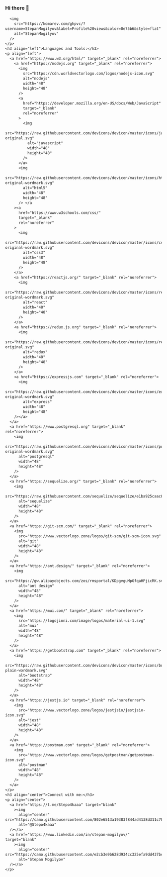 ### Hi there 👋

<!--
**StepanMogilyov/StepanMogilyov** is a ✨ _special_ ✨ repository because its `README.md` (this file) appears on your GitHub profile.

Here are some ideas to get you started:

- 🔭 I’m currently working on ...
- 🌱 I’m currently learning ...
- 👯 I’m looking to collaborate on ...
- 🤔 I’m looking for help with ...
- 💬 Ask me about ...
- 📫 How to reach me: ...
- 😄 Pronouns: ...
- ⚡ Fun fact: ...
-->  <p align="left">
      <img
        src="https://komarev.com/ghpvc/?username=StepanMogilyov&label=Profile%20views&color=0e75b6&style=flat"
        alt="StepanMogilyov"
      />
    </p>
    <h3 align="left">Languages and Tools:</h3>
    <p align="left">
      <a href="https://www.w3.org/html/" target="_blank" rel="noreferrer">
        <a href="https://nodejs.org" target="_blank" rel="noreferrer">
          <img
            src="https://cdn.worldvectorlogo.com/logos/nodejs-icon.svg"
            alt="nodejs"
            width="48"
            height="48"
          />
          <a
            href="https://developer.mozilla.org/en-US/docs/Web/JavaScript"
            target="_blank"
            rel="noreferrer"
          >
            <img
              src="https://raw.githubusercontent.com/devicons/devicon/master/icons/javascript/javascript-original.svg"
              alt="javascript"
              width="48"
              height="48"
            />
          </a>
          <img
            src="https://raw.githubusercontent.com/devicons/devicon/master/icons/html5/html5-original-wordmark.svg"
            alt="html5"
            width="48"
            height="48"
          /> </a
        ><a
          href="https://www.w3schools.com/css/"
          target="_blank"
          rel="noreferrer"
        >
          <img
            src="https://raw.githubusercontent.com/devicons/devicon/master/icons/css3/css3-original-wordmark.svg"
            alt="css3"
            width="48"
            height="48"
          />
        </a>
        <a href="https://reactjs.org/" target="_blank" rel="noreferrer">
          <img
            src="https://raw.githubusercontent.com/devicons/devicon/master/icons/react/react-original-wordmark.svg"
            alt="react"
            width="48"
            height="48"
          />
        </a>
        <a href="https://redux.js.org" target="_blank" rel="noreferrer">
          <img
            src="https://raw.githubusercontent.com/devicons/devicon/master/icons/redux/redux-original.svg"
            alt="redux"
            width="48"
            height="48"
          />
        </a>
        <a href="https://expressjs.com" target="_blank" rel="noreferrer">
          <img
            src="https://raw.githubusercontent.com/devicons/devicon/master/icons/express/express-original-wordmark.svg"
            alt="express"
            width="48"
            height="48"
        /></a>
      </a>
      <a href="https://www.postgresql.org" target="_blank" rel="noreferrer">
        <img
          src="https://raw.githubusercontent.com/devicons/devicon/master/icons/postgresql/postgresql-original-wordmark.svg"
          alt="postgresql"
          width="48"
          height="48"
        />
      </a>
      <a href="https://sequelize.org/" target="_blank" rel="noreferrer">
        <img
          src="https://raw.githubusercontent.com/sequelize/sequelize/e1ba925caac816415e08b6497cf2747652c9c405/logo.svg"
          alt="sequelize"
          width="48"
          height="48"
        />
      </a>
      <a href="https://git-scm.com/" target="_blank" rel="noreferrer">
        <img
          src="https://www.vectorlogo.zone/logos/git-scm/git-scm-icon.svg"
          alt="git"
          width="48"
          height="48"
        />
      </a>
      <a href="https://ant.design/" target="_blank" rel="noreferrer">
        <img
          src="https://gw.alipayobjects.com/zos/rmsportal/KDpgvguMpGfqaHPjicRK.svg"
          alt="ant design"
          width="48"
          height="48"
        />
      </a>
      <a href="https://mui.com/" target="_blank" rel="noreferrer">
        <img
          src="https://logojinni.com/image/logos/material-ui-1.svg"
          alt="mui"
          width="48"
          height="48"
        />
      </a>
      <a href="https://getbootstrap.com" target="_blank" rel="noreferrer">
        <img
          src="https://raw.githubusercontent.com/devicons/devicon/master/icons/bootstrap/bootstrap-plain-wordmark.svg"
          alt="bootstrap"
          width="48"
          height="48"
        />
      </a>
      <a href="https://jestjs.io" target="_blank" rel="noreferrer">
        <img
          src="https://www.vectorlogo.zone/logos/jestjsio/jestjsio-icon.svg"
          alt="jest"
          width="48"
          height="48"
        />
      </a>
      <a href="https://postman.com" target="_blank" rel="noreferrer">
        <img
          src="https://www.vectorlogo.zone/logos/getpostman/getpostman-icon.svg"
          alt="postman"
          width="48"
          height="48"
        />
      </a>
    </p>
    <h3 align="center">Connect with me:</h3>
    <p align="center">
      <a href="https://t.me/Stepo4kaaa" target="blank"
        ><img
          align="center" src="https://camo.githubusercontent.com/802e6513a19383f844ad4138d311c7840c1c3718c586757a214a2f28b740ea7b/68747470733a2f2f696d672e69636f6e73382e636f6d2f666c75656e63792f34382f3030303030302f74656c656772616d2d6170702e706e67"
          alt="@Stepo4kaaa"
      /></a>
      <a href="https://www.linkedin.com/in/stepan-mogilyov/" target="blank"
        ><img
          align="center"          src="https://camo.githubusercontent.com/e2cb3e9b628d934cc325efa9dd437bcf60d947c47e98f6341ae8d2d594a6c600/68747470733a2f2f696d672e69636f6e73382e636f6d2f636f6c6f722f34382f3030303030302f6c696e6b6564696e2d322d2d76312e706e67"
          alt="Stepan Mogilyov"
      /></a>
    </p>

